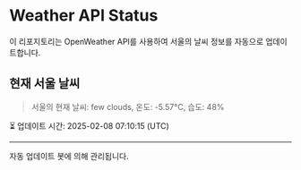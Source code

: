 
# Weather API Status

이 리포지토리는 OpenWeather API를 사용하여 서울의 날씨 정보를 자동으로 업데이트합니다.

## 현재 서울 날씨
> 서울의 현재 날씨: few clouds, 온도: -5.57°C, 습도: 48%

⏳ 업데이트 시간: 2025-02-08 07:10:15 (UTC)

---
자동 업데이트 봇에 의해 관리됩니다.
